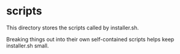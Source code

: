 # scripts

This directory stores the scripts called by installer.sh.

Breaking things out into their own self-contained scripts helps keep installer.sh small.
